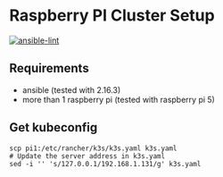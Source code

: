 # Raspberry PI Cluster Setup
[![ansible-lint](https://github.com/konstantinwirz/pi-cluster/actions/workflows/ansible-lint.yaml/badge.svg)](https://github.com/konstantinwirz/pi-cluster/actions/workflows/ansible-lint.yaml)

## Requirements
 - ansible (tested with 2.16.3)
 - more than 1 raspberry pi (tested with raspberry pi 5)

 ## Get kubeconfig

 ```shell
 scp pi1:/etc/rancher/k3s/k3s.yaml k3s.yaml
# Update the server address in k3s.yaml
sed -i '' 's/127.0.0.1/192.168.1.131/g' k3s.yaml
```
